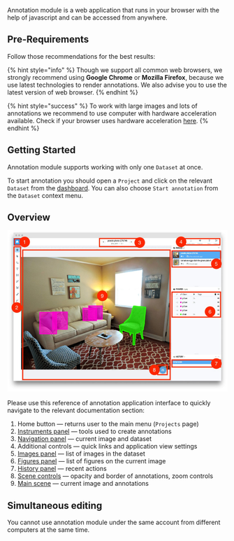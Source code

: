 Annotation module is a web application that runs in your browser with the help of javascript and can be accessed from anywhere. 

## Pre-Requirements

Follow those recommendations for the best results:

{% hint style="info" %}
Though we support all common web browsers, we strongly recommend using **Google Chrome** or **Mozilla Firefox**, because we use latest technologies to render annotations. We also advise you to use the latest version of web browser.
{% endhint %}

{% hint style="success" %}
To work with large images and lots of annotations we recommend to use computer with hardware acceleration available. Check if your browser uses hardware acceleration [here](chrome://gpu).
{% endhint %}

## Getting Started

Annotation module supports working with only one `Dataset` at once.

To start annotation you should open a `Project` and click on the relevant `Dataset` from the [dashboard](../../data-organization/projects.md). You can also choose `Start annotation` from the `Dataset` context menu.

## Overview

![](ann_001.jpg)

Please use this reference of annotation application interface to quickly navigate to the relevant documentation section:

1. Home button — returns user to the main menu (`Projects` page)
2. [Instruments panel](instruments.md) — tools used to create annotations
3. [Navigation panel](navigation.md) — current image and dataset
4. Additional controls — quick links and application view settings
5. [Images panel](images.md) — list of images in the dataset
6. [Figures panel](figures.md) — list of figures on the current image
7. [History panel](history.md) — recent actions
8. [Scene controls](scene.md#controls) — opacity and border of annotations, zoom controls
9. [Main scene](scene.md) — current image and annotations

## Simultaneous editing

You cannot use annotation module under the same account from different computers at the same time.

